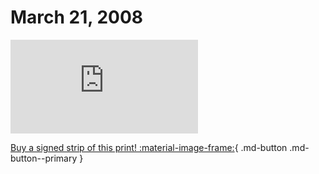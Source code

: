 # March 21, 2008

![](https://www.achewood.com/comic.php?date=03212008)

[Buy a signed strip of this print! :material-image-frame:](https://achewood-holiday-pop-up.myshopify.com/products/strip#03212008){ .md-button .md-button--primary }
